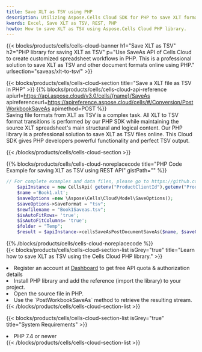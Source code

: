 ```yaml
---
title: Save XLT as TSV using PHP 
description: Utilizing Aspose.Cells Cloud SDK for PHP to save XLT format file as TSV format file. 
kwords: Excel, Save XLT as TSV, REST, PHP
howto: How to save XLT as TSV using Aspose.Cells Cloud PHP library.
---
```



{{< blocks/products/cells/cells-cloud-banner h1="Save XLT as TSV" h2="PHP library for saving XLT as TSV" p="Use SaveAs API of Cells Cloud to create customized spreadsheet workflows in PHP. This is a professional solution to save XLT as TSV and other document formats online using PHP." urlsection="saveas/xlt-to-tsv/" >}}

{{< blocks/products/cells/cells-cloud-section  title="Save a XLT file as TSV in PHP" >}}
{{% blocks/products/cells/cells-cloud-api-reference  apiurl=https://api.aspose.cloud/v3.0/cells/{name}/SaveAs  apireferenceurl=https://apireference.aspose.cloud/cells/#/Conversion/PostWorkbookSaveAs  apimethod=POST %}}
<br/>
Saving file formats from XLT as TSV is a complex task. All XLT to TSV format transitions is performed by our PHP SDK while maintaining the source XLT spreadsheet's main structural and logical content. Our PHP library is a professional solution to save XLT as TSV files online. This Cloud SDK gives PHP developers powerful functionality and perfect TSV output.

{{< /blocks/products/cells/cells-cloud-section >}}

{{% blocks/products/cells/cells-cloud-noreplacecode title="PHP Code Example for saving XLT as TSV using REST API" gistPath="" %}}
  
```php
// For complete examples and data files, please go to https://github.com/aspose-cells-cloud/aspose-cells-cloud-php/
    $apiInstance = new CellsApi( getenv("ProductClientId"),getenv("ProductClientSecret") );
    $name ='Book1.xlt';
    $saveOptions =new \Aspose\Cells\Cloud\Model\SaveOptions();
    $saveOptions->SaveFormat = "tsv";
    $newfilename = "Book1Saveas.tsv";
    $isAutoFitRows= 'true';
    $isAutoFitColumns= 'true';
    $folder = "Temp";
    $result = $apiInstance->cellsSaveAsPostDocumentSaveAs($name, $saveOptions, $newfilename,$isAutoFitRows, $isAutoFitColumns, $folder);
```
  
{{% /blocks/products/cells/cells-cloud-noreplacecode  %}}
<br/>
{{< blocks/products/cells/cells-cloud-section-list isGrey="true"  title="Learn how to save XLT as TSV using the Cells Cloud PHP library." >}}
<li>Register an account at <a href="https://dashboard.aspose.cloud/">Dashboard</a> to get free API quota & authorization details</li>
<li>Install PHP library and add the reference (import the library) to your project.</li>
<li>Open the source file in PHP.</li>
<li>Use the `PostWorkbookSaveAs` method to retrieve the resulting stream.</li>
{{< /blocks/products/cells/cells-cloud-section-list >}}

{{< blocks/products/cells/cells-cloud-section-list isGrey="true"  title="System Requirements" >}}
<li>PHP 7.4 or newer</li>
{{< /blocks/products/cells/cells-cloud-section-list >}}
